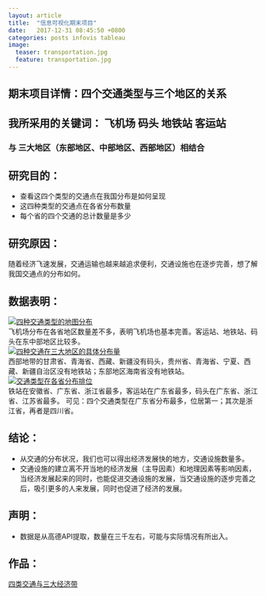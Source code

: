 ```yaml
---
layout: article
title:  "信息可视化期末项目"
date:   2017-12-31 08:45:50 +0800
categories: posts infovis tableau
image:
  teaser: transportation.jpg
  feature: transportation.jpg
---
```


## 期末项目详情：四个交通类型与三个地区的关系

## 我所采用的关键词： 飞机场  码头  地铁站  客运站
### 与 三大地区（东部地区、中部地区、西部地区）相结合

## 研究目的：
- 查看这四个类型的交通点在我国分布是如何呈现
- 这四种类型的交通点在各省分布数量
- 每个省的四个交通的总计数量是多少

## 研究原因：
随着经济飞速发展，交通运输也越来越追求便利，交通设施也在逐步完善，想了解我国交通点的分布如何。

## 数据表明：
<div class='tableauPlaceholder' id='viz1515578205052' style='position: relative'><noscript><a href=''><img alt='四种交通类型的地图分布 ' src='https:&#47;&#47;public.tableau.com&#47;static&#47;images&#47;_1&#47;_18372&#47;sheet1&#47;1_rss.png' style='border: none' /></a></noscript><object class='tableauViz'  style='display:none;'><param name='host_url' value='https%3A%2F%2Fpublic.tableau.com%2F' /> <param name='embed_code_version' value='3' /> <param name='site_root' value='' /><param name='name' value='_18372&#47;sheet1' /><param name='tabs' value='no' /><param name='toolbar' value='yes' /><param name='static_image' value='https:&#47;&#47;public.tableau.com&#47;static&#47;images&#47;_1&#47;_18372&#47;sheet1&#47;1.png' /> <param name='animate_transition' value='yes' /><param name='display_static_image' value='yes' /><param name='display_spinner' value='yes' /><param name='display_overlay' value='yes' /><param name='display_count' value='yes' /></object></div><script type='text/javascript'>var divElement = document.getElementById('viz1515578205052');var vizElement = divElement.getElementsByTagName('object')[0];vizElement.style.width='100%';vizElement.style.height=(divElement.offsetWidth*0.75)+'px';var scriptElement = document.createElement('script');scriptElement.src = 'https://public.tableau.com/javascripts/api/viz_v1.js';vizElement.parentNode.insertBefore(scriptElement, vizElement);</script>
飞机场分布在各省地区数量差不多，表明飞机场也基本完善。客运站、地铁站、码头在东中部地区比较多。

<div class='tableauPlaceholder' id='viz1515578363563' style='position: relative'><noscript><a href=''><img alt='四种交通在三大地区的具体分布量 ' src='https:&#47;&#47;public.tableau.com&#47;static&#47;images&#47;_1&#47;_18372&#47;sheet4&#47;1_rss.png' style='border: none' /></a></noscript><object class='tableauViz'  style='display:none;'><param name='host_url' value='https%3A%2F%2Fpublic.tableau.com%2F' /> <param name='embed_code_version' value='3' /> <param name='site_root' value='' /><param name='name' value='_18372&#47;sheet4' /><param name='tabs' value='no' /><param name='toolbar' value='yes' /><param name='static_image' value='https:&#47;&#47;public.tableau.com&#47;static&#47;images&#47;_1&#47;_18372&#47;sheet4&#47;1.png' /> <param name='animate_transition' value='yes' /><param name='display_static_image' value='yes' /><param name='display_spinner' value='yes' /><param name='display_overlay' value='yes' /><param name='display_count' value='yes' /></object></div><script type='text/javascript'>var divElement = document.getElementById('viz1515578363563');var vizElement = divElement.getElementsByTagName('object')[0];vizElement.style.width='100%';vizElement.style.height=(divElement.offsetWidth*0.75)+'px';var scriptElement = document.createElement('script');scriptElement.src = 'https://public.tableau.com/javascripts/api/viz_v1.js';vizElement.parentNode.insertBefore(scriptElement, vizElement);</script>
西部地带的甘肃省、青海省、西藏、新疆没有码头，贵州省、青海省、宁夏、西藏、新疆自治区没有地铁站；东部地区海南省没有地铁站。

<div class='tableauPlaceholder' id='viz1515578529487' style='position: relative'><noscript><a href=''><img alt='交通类型在各省分布排位 ' src='https:&#47;&#47;public.tableau.com&#47;static&#47;images&#47;_1&#47;_18372&#47;sheet2&#47;1_rss.png' style='border: none' /></a></noscript><object class='tableauViz'  style='display:none;'><param name='host_url' value='https%3A%2F%2Fpublic.tableau.com%2F' /> <param name='embed_code_version' value='3' /> <param name='site_root' value='' /><param name='name' value='_18372&#47;sheet2' /><param name='tabs' value='no' /><param name='toolbar' value='yes' /><param name='static_image' value='https:&#47;&#47;public.tableau.com&#47;static&#47;images&#47;_1&#47;_18372&#47;sheet2&#47;1.png' /> <param name='animate_transition' value='yes' /><param name='display_static_image' value='yes' /><param name='display_spinner' value='yes' /><param name='display_overlay' value='yes' /><param name='display_count' value='yes' /></object></div><script type='text/javascript'>var divElement = document.getElementById('viz1515578529487');var vizElement = divElement.getElementsByTagName('object')[0];vizElement.style.width='100%';vizElement.style.height=(divElement.offsetWidth*0.75)+'px';var scriptElement = document.createElement('script');scriptElement.src = 'https://public.tableau.com/javascripts/api/viz_v1.js';vizElement.parentNode.insertBefore(scriptElement, vizElement);</script>
铁站在安徽省、广东省、浙江省最多，客运站在广东省最多，码头在广东省、浙江省、江苏省最多。
可见：四个交通类型在广东省分布最多，位居第一；其次是浙江省，再者是四川省。


## 结论：
- 从交通的分布状况，我们也可以得出经济发展快的地方，交通设施数量多。
- 交通设施的建立离不开当地的经济发展（主导因素）和地理因素等影响因素，当经济发展起来的同时，也能促进交通设施的发展，当交通设施的逐步完善之后，吸引更多的人来发展，同时也促进了经济的发展。


## 声明：
- 数据是从高德API提取，数量在三千左右，可能与实际情况有所出入。

## 作品：
<a href="https://public.tableau.com/views/_18372/sheet3?:embed=y&:display_count=yes&publish=yes" target="_blank">四类交通与三大经济带</a>